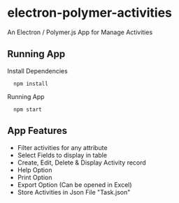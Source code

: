 # electron-polymer-activities
An Electron / Polymer.js App for Manage Activities

## Running App

Install Dependencies

      npm install

Running App

      npm start
      
      
## App Features

- Filter activities for any attribute
- Select Fields to display in table
- Create, Edit, Delete & Display Activity record
- Help Option
- Print Option
- Export Option (Can be opened in Excel)
- Store Activities in Json File "Task.json"

